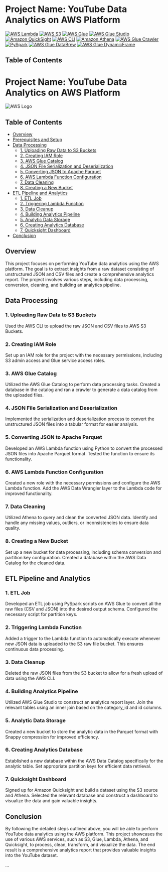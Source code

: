 

# Project Name: YouTube Data Analytics on AWS Platform

[![AWS Lambda](https://img.shields.io/badge/AWS-Lambda-orange?logo=amazon-aws&logoColor=white)](https://aws.amazon.com/lambda/)
[![AWS S3](https://img.shields.io/badge/AWS-S3-blue?logo=amazon-aws&logoColor=white)](https://aws.amazon.com/s3/)
[![AWS Glue](https://img.shields.io/badge/AWS-Glue-lightgrey?logo=amazon-aws&logoColor=white)](https://aws.amazon.com/glue/)
[![AWS Glue Studio](https://img.shields.io/badge/AWS-Glue_Studio-lightgrey?logo=amazon-aws&logoColor=white)](https://aws.amazon.com/glue/)
[![Amazon QuickSight](https://img.shields.io/badge/Amazon-QuickSight-yellow?logo=amazon-aws&logoColor=white)](https://aws.amazon.com/quicksight/)
[![AWS CLI](https://img.shields.io/badge/AWS-CLI-black?logo=amazon-aws&logoColor=white)](https://aws.amazon.com/cli/)
[![Amazon Athena](https://img.shields.io/badge/Amazon-Athena-lightblue?logo=amazon-aws&logoColor=white)](https://aws.amazon.com/athena/)
[![AWS Glue Crawler](https://img.shields.io/badge/AWS-Glue_Crawler-lightgrey?logo=amazon-aws&logoColor=white)](https://aws.amazon.com/glue/)
[![PySpark](https://img.shields.io/badge/PySpark-yellow?logo=apache-spark&logoColor=white)](https://spark.apache.org/docs/latest/api/python/)
[![AWS Glue DataBrew](https://img.shields.io/badge/AWS-Glue_DataBrew-lightgrey?logo=amazon-aws&logoColor=white)](https://aws.amazon.com/glue/data-brew/)
[![AWS Glue DynamicFrame](https://img.shields.io/badge/AWS-Glue_DynamicFrame-lightgrey?logo=amazon-aws&logoColor=white)](https://aws.amazon.com/glue/)



## Table of Contents

# Project Name: YouTube Data Analytics on AWS Platform

![AWS Logo](https://upload.wikimedia.org/wikipedia/commons/thumb/5/5c/AWS_Simple_Icons_AWS_Cloud.svg/200px-AWS_Simple_Icons_AWS_Cloud.svg.png)

## Table of Contents
- [Overview](#overview)
- [Prerequisites and Setup](#prerequisites-and-setup)
- [Data Processing](#data-processing)
   - [1. Uploading Raw Data to S3 Buckets](#1-uploading-raw-data-to-s3-buckets)
   - [2. Creating IAM Role](#2-creating-iam-role)
   - [3. AWS Glue Catalog](#3-aws-glue-catalog)
   - [4. JSON File Serialization and Deserialization](#4-json-file-serialization-and-deserialization)
   - [5. Converting JSON to Apache Parquet](#5-converting-json-to-apache-parquet)
   - [6. AWS Lambda Function Configuration](#6-aws-lambda-function-configuration)
   - [7. Data Cleaning](#7-data-cleaning)
   - [8. Creating a New Bucket](#8-creating-a-new-bucket)
- [ETL Pipeline and Analytics](#etl-pipeline-and-analytics)
   - [1. ETL Job](#1-etl-job)
   - [2. Triggering Lambda Function](#2-triggering-lambda-function)
   - [3. Data Cleanup](#3-data-cleanup)
   - [4. Building Analytics Pipeline](#4-building-analytics-pipeline)
   - [5. Analytic Data Storage](#5-analytic-data-storage)
   - [6. Creating Analytics Database](#6-creating-analytics-database)
   - [7. Quicksight Dashboard](#7-quicksight-dashboard)
- [Conclusion](#conclusion)

## Overview
This project focuses on performing YouTube data analytics using the AWS platform. The goal is to extract insights from a raw dataset consisting of unstructured JSON and CSV files and create a comprehensive analytics report. The project involves various steps, including data processing, conversion, cleaning, and building an analytics pipeline. 


## Data Processing

### 1. Uploading Raw Data to S3 Buckets
Used the AWS CLI to upload the raw JSON and CSV files to AWS S3 Buckets.

### 2. Creating IAM Role
Set up an IAM role for the project with the necessary permissions, including S3 admin access and Glue service access roles.

### 3. AWS Glue Catalog
Utilized the AWS Glue Catalog to perform data processing tasks. Created a database in the catalog and ran a crawler to generate a data catalog from the uploaded files.

### 4. JSON File Serialization and Deserialization
Implemented the serialization and deserialization process to convert the unstructured JSON files into a tabular format for easier analysis.

### 5. Converting JSON to Apache Parquet
Developed an AWS Lambda function using Python to convert the processed JSON files into Apache Parquet format. Tested the function to ensure its functionality.

### 6. AWS Lambda Function Configuration
Created a new role with the necessary permissions and configure the AWS Lambda function. Add the AWS Data Wrangler layer to the Lambda code for improved functionality.

### 7. Data Cleaning
Utilized Athena to query and clean the converted JSON data. Identify and handle any missing values, outliers, or inconsistencies to ensure data quality.

### 8. Creating a New Bucket
Set up a new bucket for data processing, including schema conversion and partition key configuration. Created a database within the AWS Data Catalog for the cleaned data.

## ETL Pipeline and Analytics

### 1. ETL Job
Developed an ETL job using PySpark scripts on AWS Glue to convert all the raw files (CSV and JSON) into the desired output schema. Configured the necessary script for partition keys.

### 2. Triggering Lambda Function
Added a trigger to the Lambda function to automatically execute whenever new JSON data is uploaded to the S3 raw file bucket. This ensures continuous data processing.

### 3. Data Cleanup
Deleted the raw JSON files from the S3 bucket to allow for a fresh upload of data using the AWS CLI.

### 4. Building Analytics Pipeline
Utilized AWS Glue Studio to construct an analytics report layer. Join the relevant tables using an inner join based on the category_id and id columns.

### 5. Analytic Data Storage
Created a new bucket to store the analytic data in the Parquet format with Snappy compression for improved efficiency.

### 6. Creating Analytics Database
Established a new database within the AWS Data Catalog specifically for the analytic table. Set appropriate partition keys for efficient data retrieval.

### 7. Quicksight Dashboard
Signed up for Amazon Quicksight and build a dataset using the S3 source and Athena. Selected the relevant database and construct a dashboard to visualize the data and gain valuable insights.

## Conclusion
By following the detailed steps outlined above, you will be able to perform YouTube data analytics using the AWS platform. This project showcases the use of various AWS services, such as S3, Glue, Lambda, Athena, and Quicksight, to process, clean, transform, and visualize the data. The end result is a comprehensive analytics report that provides valuable insights into the YouTube dataset.

...
